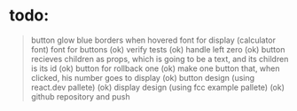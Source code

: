 # todo:
> button glow blue borders when hovered
> font for display (calculator font)
> font for buttons
> (ok) verify tests
> (ok) handle left zero
> (ok) button recieves children as props, which is going to be a text, and its children is its id
> (ok) button for rollback one
> (ok) make one button that, when clicked, his number goes to display
> (ok) button design (using react.dev pallete)
> (ok) display design (using fcc example pallete)
> (ok) github repository and push
